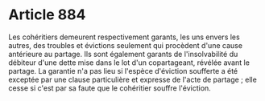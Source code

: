# Article 884

Les cohéritiers demeurent respectivement garants, les uns envers les autres, des troubles et évictions seulement qui procèdent d'une cause antérieure au partage. Ils sont également garants de l'insolvabilité du débiteur d'une dette mise dans le lot d'un copartageant, révélée avant le partage.   La garantie n'a pas lieu si l'espèce d'éviction soufferte a été exceptée par une clause particulière et expresse de l'acte de partage ; elle cesse si c'est par sa faute que le cohéritier souffre l'éviction.